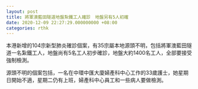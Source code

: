 ```yaml
---
layout: post
title: 將軍澳藍田隧道地盤紮鐵工人確診　地盤另有5人初確
date: 2020-12-09 22:27:29.000000000 +08:00
categories: rthk
---
```


本港新增的104宗新型肺炎確診個案，有35宗屬本地源頭不明，包括將軍澳藍田隧道一名紮鐵工人，地盤尚有5名工人初步確診，地盤大約1400名工人，全部要接受強制檢測。

源頭不明的個案包括，一名在中環中匯大廈婦產科中心工作的33歲護士，她星期日開始不適，星期二仍有上班，婦產科中心員工和一些病人要做檢測。
